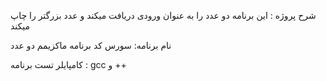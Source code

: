 شرح پروژه : این برنامه دو عدد را به عنوان ورودی دریافت میکند و عدد بزرگتر را چاپ میکند

نام برنامه: سورس کد برنامه ماکزیمم دو عدد

کامپایلر تست برنامه : gcc و ++
